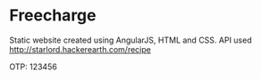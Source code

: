 # Freecharge
Static website created using AngularJS, HTML and CSS. API used http://starlord.hackerearth.com/recipe

OTP: 123456
